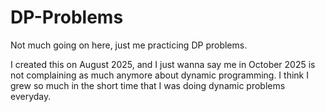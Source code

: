 # DP-Problems

Not much going on here, just me practicing DP problems.

I created this on August 2025, and I just wanna say me in October 2025 is not complaining as much anymore about dynamic programming. 
I think I grew so much in the short time that I was doing dynamic problems everyday. 
